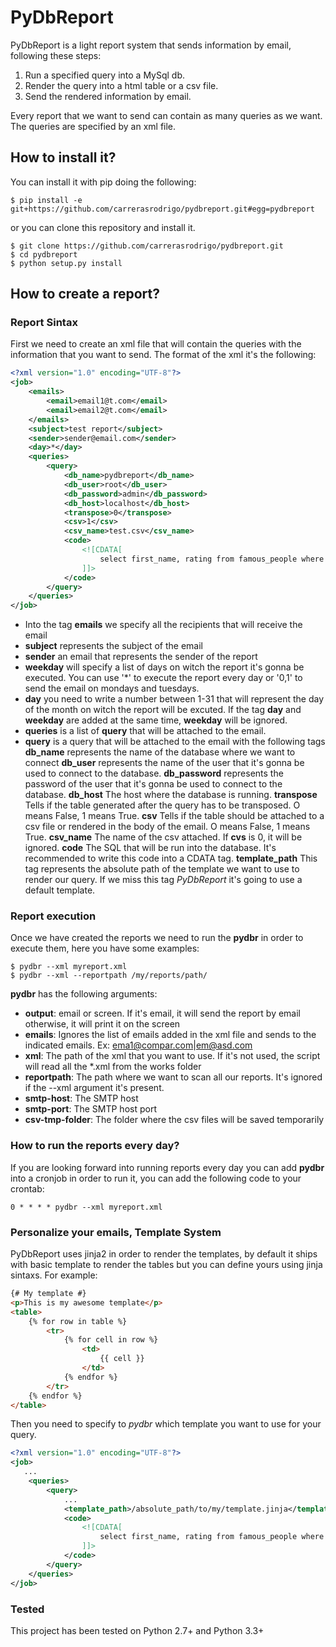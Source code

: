 PyDbReport
==========

PyDbReport is a light report system that sends information by email, following these steps:

1. Run a specified query into a MySql db. 
2. Render the query into a html table or a csv file.
3. Send the rendered information by email. 

Every report that we want to send can contain as many queries as we want. The queries are specified by 
an xml file. 


How to install it?
-----------------------
You can install it with pip doing the following:
    
    $ pip install -e git+https://github.com/carrerasrodrigo/pydbreport.git#egg=pydbreport
    
or you can clone this repository and install it. 

    $ git clone https://github.com/carrerasrodrigo/pydbreport.git
    $ cd pydbreport
    $ python setup.py install
    
    
How to create a report?
-----------------------

### Report Sintax

First we need to create an xml file that will contain the queries with the information
that you want to send. The format of the xml it's the following:
```xml
<?xml version="1.0" encoding="UTF-8"?>
<job>
    <emails>
        <email>email1@t.com</email>
        <email>email2@t.com</email>
    </emails>
    <subject>test report</subject>
    <sender>sender@email.com</sender>
    <day>*</day>
    <queries>
        <query>
            <db_name>pydbreport</db_name>
            <db_user>root</db_user>
            <db_password>admin</db_password>
            <db_host>localhost</db_host>
            <transpose>0</transpose>
            <csv>1</csv>
            <csv_name>test.csv</csv_name>
            <code>
                <![CDATA[
                    select first_name, rating from famous_people where age < 70; 
                ]]>
            </code>
        </query>
    </queries>
</job>
```
 - Into the tag **emails** we specify all the recipients that will receive the email
 - **subject** represents the subject of the email 
 - **sender** an email that represents the sender of the report
 - **weekday** will specify a list of days on witch the report it's gonna be executed. 
 You can use '*' to execute the report every day or '0,1' to send 
 the email on mondays and tuesdays.
- **day** you need to write a number between 1-31 that will represent the day
of the month on witch the report will be excuted. If the tag **day** and **weekday** are
    added at the same time, **weekday** will be ignored. 
- **queries** is a list of **query** that will be attached to the email. 
- **query** is a query that will be attached to the email with the following tags
    **db_name** represents the name of the database where we want to connect
    **db_user** represents the name of the user that it's gonna be used to connect to the database.
    **db_password** represents the password of the user that it's gonna be used to connect to the database.
    **db_host** The host where the database is running. 
    **transpose** Tells if the table generated after the query has to be transposed. O means False, 1 means True.
    **csv** Tells if the table should be attached to a csv file or rendered in the body of the email. O means False, 1 means True.
    **csv_name** The name of the csv attached. If **cvs** is 0, it will be ignored. 
    **code** The SQL that will be run into the database. It's recommended to write this code into
        a CDATA tag.
    **template_path** This tag represents the absolute path of the template we want to use to render our query. If we
        miss this tag *PyDbReport* it's going to use a default template.



### Report execution

Once we have created the reports we need to run the **pydbr** in order to execute them, 
here you have some examples:

    $ pydbr --xml myreport.xml
    $ pydbr --xml --reportpath /my/reports/path/


**pydbr** has the following arguments:

- **output**: email or screen. If it's email, it will send the report by email otherwise, it will print it on the screen
- **emails**: Ignores the list of emails added in the xml file and sends to the indicated emails. Ex: ema1@compar.com|em@asd.com
- **xml**: The path of the xml that you want to use. If it's not used, the script will read all the *.xml from the works folder
- **reportpath**: The path where we want to scan all our reports. It's ignored if the --xml argument it's present. 
- **smtp-host**: The SMTP host
- **smtp-port**: The SMTP host port
- **csv-tmp-folder**: The folder where the csv files will be saved temporarily


### How to run the reports every day?

If you are looking forward into running reports every day you can add **pydbr** into a cronjob in order to run it, you can add 
the following code to your crontab:
    
    0 * * * * pydbr --xml myreport.xml


### Personalize your emails, Template System

PyDbReport uses jinja2 in order to render the templates, by default it ships with basic template
to render the tables but you can define yours using jinja sintaxs. For example:

```html
{# My template #}
<p>This is my awesome template</p>
<table>
    {% for row in table %}
        <tr>
            {% for cell in row %}
                <td>
                    {{ cell }}
                </td>
            {% endfor %}
        </tr>
    {% endfor %}
</table>
```

Then you need to specify to *pydbr* which template you want to use for your query.

```xml
<?xml version="1.0" encoding="UTF-8"?>
<job>
   ...
    <queries>
        <query>
            ...
            <template_path>/absolute_path/to/my/template.jinja</template_path>
            <code>
                <![CDATA[
                    select first_name, rating from famous_people where age < 70; 
                ]]>
            </code>
        </query>
    </queries>
</job>
```

### Tested

This project has been tested on Python 2.7+ and Python 3.3+
